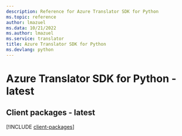 ```yaml
---
description: Reference for Azure Translator SDK for Python
ms.topic: reference
author: lmazuel
ms.data: 10/21/2022
ms.author: lmazuel
ms.service: translator
title: Azure Translator SDK for Python
ms.devlang: python
---
```

# Azure Translator SDK for Python - latest

## Client packages - latest
[!INCLUDE [client-packages](translator-client-index.md)]